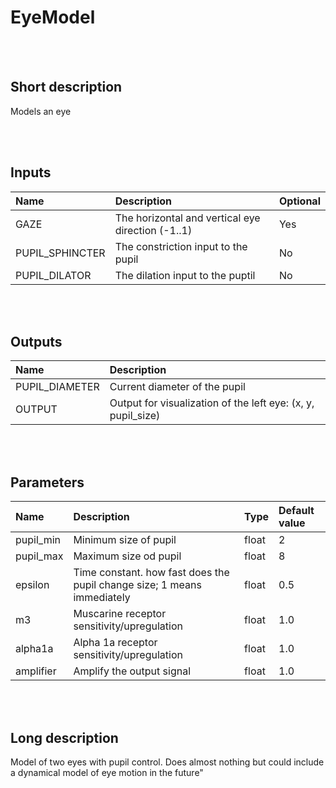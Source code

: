 # EyeModel


<br><br>
## Short description

Models an eye

<br><br>

## Inputs

|Name|Description|Optional|
|:----|:-----------|:-------|
|GAZE|The horizontal and vertical eye direction (-1..1)|Yes|
|PUPIL_SPHINCTER|The constriction input to the pupil|No|
|PUPIL_DILATOR|The dilation input to the puptil|No|

<br><br>

## Outputs

|Name|Description|
|:----|:-----------|
|PUPIL_DIAMETER|Current diameter of the pupil|
|OUTPUT|Output for visualization of the left eye: (x, y, pupil_size)|

<br><br>

## Parameters

|Name|Description|Type|Default value|
|:----|:-----------|:----|:-------------|
|pupil_min|Minimum size of pupil|float|2|
|pupil_max|Maximum size od pupil|float|8|
|epsilon|Time constant. how fast does the pupil change size; 1 means immediately|float|0.5|
|m3|Muscarine receptor sensitivity/upregulation|float|1.0|
|alpha1a|Alpha 1a receptor sensitivity/upregulation|float|1.0|
|amplifier|Amplify the output signal|float|1.0|

<br><br>
## Long description
Model of two eyes with pupil control. Does almost nothing but could include a dynamical model of eye motion in the future"